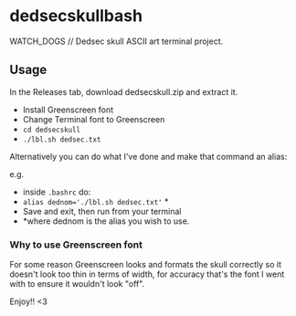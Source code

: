 # dedsecskullbash
WATCH_DOGS // Dedsec skull ASCII art terminal project.

<h2> Usage </h2>
In the Releases tab, download dedsecskull.zip and extract it.

  - Install Greenscreen font
  - Change Terminal font to Greenscreen
  - `cd dedsecskull`
  - `./lbl.sh dedsec.txt`
  
 Alternatively you can do what I've done and make that command an alias:

e.g.
- inside `.bashrc` do:
- `alias dednom='./lbl.sh dedsec.txt'` *
- Save and exit, then run from your terminal
- *where dednom is the alias you wish to use.

<h3> Why to use Greenscreen font </h3>
For some reason Greenscreen looks and formats the skull correctly so it doesn't look too thin in terms of width, for accuracy that's the font I went with to ensure it wouldn't look "off".

Enjoy!! <3
